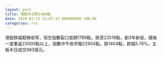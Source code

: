 ```yaml
---
layout: post
title: 港股半日跌1404點
date: 2020-03-13 12:07:47.000000000 +08:00
categories: rss
---
```


港股跌幅輕微收窄，恒生指數裂口低開1789點，跌至22519點，創3年新低，隨後一度重返23000點以上，指數中午收市報22904點，跌1404點，跌幅5.78%。主板半日成交983億元。
